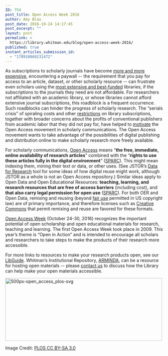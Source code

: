 ```yaml
---
ID: 754
post_title: Open Access Week 2016
author: Amy Blau
post_date: 2016-10-24 14:17:45
post_excerpt: ""
layout: post
permalink: >
  https://library.whitman.edu/blog/open-access-week-2016/
published: true
instant_articles_submission_id:
  - "178910869231472"
---
```

As subscriptions to scholarly journals have become <a href="http://www.arl.org/storage/documents/monograph-serial-costs.pdf">more and more expensive</a>, encountering a paywall -- the requirement that you pay for access to an article, dataset, or other scholarly resource -- can frustrate even scholars using the <a href="https://www.theguardian.com/science/2012/apr/24/harvard-university-journal-publishers-prices">most extensive and best-funded</a> libraries, if the subscriptions to the journals they need are not affordable. For researchers not affiliated with an academic library, or whose libraries cannot afford extensive journal subscriptions, this roadblock is a frequent occurrence. Such roadblocks can hinder the progress of scholarly research. The “serials crisis” of spiraling costs and other <a href="https://www.ncbi.nlm.nih.gov/pmc/articles/PMC4084480/">restrictions</a> on library subscriptions, together with broader concerns about the profits of conventional publishers from academic labor that they did not pay for, have helped to <a href="https://mitpress.mit.edu/sites/default/files/titles/content/openaccess/Suber_09_chap2.html#chap2">motivate</a> the Open Access movement in scholarly communications. The Open Access movement wants to take advantage of the possibilities of digital publishing and distribution online to make scholarly research more freely available.

For scholarly communications, <a href="https://mitpress.mit.edu/sites/default/files/titles/content/openaccess/Suber_10_chap3.html#chap3">Open Access</a> means “<b>the free, immediate, online availability of research articles</b>” combined with the “<b>rights to use these articles fully in the digital environment</b>” (<a href="http://sparcopen.org/open-access/">SPARC</a>). This might mean indexing them, mining their text or data, or other uses. (See JSTOR’s <a href="http://about.jstor.org/service/data-for-research">Data for Research</a> tool for some ideas of how digital reuse might work, although JSTOR as a whole is not an Open Access repository.) Similar ideas apply to Open Data and Open Educational Resources: <b>teaching, learning, and research resources that are free of access barriers</b> (including cost), and <b>that also carry legal permission for open use</b> (<a href="http://sparcopen.org/open-education/">SPARC</a>). For both OER and Open Data, remixing and reusing (beyond <a href="http://libguides.whitman.edu/c.php?g=63569&amp;p=408119">fair use</a> permitted in US copyright law) are of primary importance, and therefore licenses such as <a href="https://creativecommons.org/">Creative Commons</a> that permit remixing and reuse are favored for these formats.

<a href="http://www.openaccessweek.org/">Open Access Week</a> (October 24-30, 2016) recognizes the important potential of open scholarship and open educational materials for research, teaching and learning. The first Open Access Week took place in 2009. This year’s theme is “Open in Action” and is intended to encourage all scholars and researchers to take steps to make the products of their research more accessible.

For more links to resources to make your research products open, see our <a href="http://libguides.whitman.edu/openaccess">LibGuide</a>. Whitman’s Institutional Repository, <a href="http://arminda.whitman.edu/">ARMINDA</a>, can be a resource for hosting open materials -- please <a href="mailto:arminda@whitman.edu">contact us</a> to discuss how the Library can help make your open materials accessible.

<img class="alignnone size-full wp-image-756" src="https://library.whitman.edu/blog/wp-content/uploads/sites/4/2016/10/500px-Open_Access_PLoS.svg_.png" alt="500px-open_access_plos-svg" width="500" height="200" />

Image Credit: <a href="https://en.wikipedia.org/wiki/PLOS#/media/File:Open_Access_PLoS.svg">PLOS CC BY-SA 3.0</a>